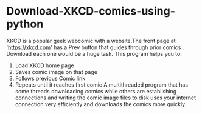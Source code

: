 # Download-XKCD-comics-using-python
XKCD is a popular geek webcomic with a website.The front page at 'https://xkcd.com' has a Prev button that guides through prior comics . Download each one would be a huge task.
This program helps you to:
1. Load XKCD home page
2. Saves comic image on that page
3. Follows previous Comic link
4. Repeats until it reaches first comic
A multithreaded program that has some threads downloading comics while others are establishing connections and writing the comic image files to disk uses your internet connection very efficiently and downloads the comics more quickly.
